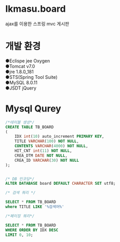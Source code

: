 # Ikmasu.board
ajax를 이용한 스프링 mvc 게시판
# 개발 환경
●Eclispe jee Oxygen  
●Tomcat v7.0  
●jre 1.8.0_181  
●STS(Spring Tool Suite)  
●MySQL 8.0.11  
●JSDT jQuery  

# Mysql Qurey

```sql
/*테이블 생성*/
CREATE TABLE TB_BOARD
(
    IDX int(10) auto_increment PRIMARY KEY,
    TITLE VARCHAR(100) NOT NULL,
    CONTENTS VARCHAR(4000) NOT NULL,
    HIT_CNT int(11) NOT NULL,
    CREA_DTM DATE NOT NULL,
    CREA_ID VARCHAR(30) NOT NULL
);


/* DB 인코딩*/
ALTER DATABASE board DEFAULT CHARACTER SET utf8;

/* 검색 쿼리 */

SELECT * FROM TB_BOARD
where TITLE LIKE '%검색어%'

/*페이징 쿼리*/

SELECT * FROM TB_BOARD
WHERE ORDER BY IDX DESC
LIMIT 0, 10;
```
